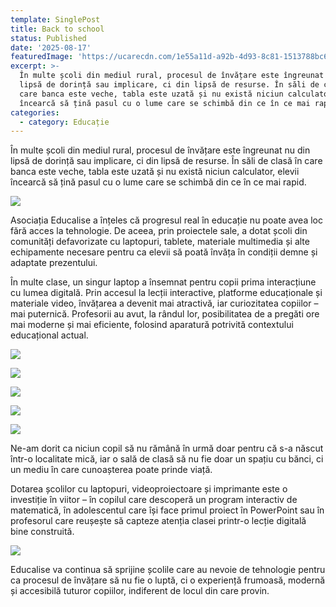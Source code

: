 ```yaml
---
template: SinglePost
title: Back to school
status: Published
date: '2025-08-17'
featuredImage: 'https://ucarecdn.com/1e55a11d-a92b-4d93-8c81-1513788bc605/'
excerpt: >-
  În multe școli din mediul rural, procesul de învățare este îngreunat nu din
  lipsă de dorință sau implicare, ci din lipsă de resurse. În săli de clasă în
  care banca este veche, tabla este uzată și nu există niciun calculator, elevii
  încearcă să țină pasul cu o lume care se schimbă din ce în ce mai rapid
categories:
  - category: Educație
---
```

În multe școli din mediul rural, procesul de învățare este îngreunat nu din lipsă de dorință sau implicare, ci din lipsă de resurse. În săli de clasă în care banca este veche, tabla este uzată și nu există niciun calculator, elevii încearcă să țină pasul cu o lume care se schimbă din ce în ce mai rapid.

![](https://ucarecdn.com/441b32e3-6a23-4e60-88ec-1ad067ca8d73/)



Asociația Educalise a înțeles că progresul real în educație nu poate avea loc fără acces la tehnologie. De aceea, prin proiectele sale, a dotat școli din comunități defavorizate cu laptopuri, tablete, materiale multimedia și alte echipamente necesare pentru ca elevii să poată învăța în condiții demne și adaptate prezentului.



În multe clase, un singur laptop a însemnat pentru copii prima interacțiune cu lumea digitală. Prin accesul la lecții interactive, platforme educaționale și materiale video, învățarea a devenit mai atractivă, iar curiozitatea copiilor – mai puternică. Profesorii au avut, la rândul lor, posibilitatea de a pregăti ore mai moderne și mai eficiente, folosind aparatură potrivită contextului educațional actual.

![](https://ucarecdn.com/3cb96111-f4af-4371-bf42-63934d0b032e/)

![](https://ucarecdn.com/aed0c2d7-120b-49e1-8419-e21c1d5cc9b3/)

![](https://ucarecdn.com/e0488257-aca0-4c42-8a19-0d7013cc0b16/)

![](https://ucarecdn.com/60b96f77-73a8-44e1-a5b7-470b73aee6de/)

![](https://ucarecdn.com/de7b6a5b-da42-4273-ba6d-1d7661961437/)

Ne-am dorit ca niciun copil să nu rămână în urmă doar pentru că s-a născut într-o localitate mică, iar o sală de clasă să nu fie doar un spațiu cu bănci, ci un mediu în care cunoașterea poate prinde viață.

Dotarea școlilor cu laptopuri, videoproiectoare și imprimante este o investiție în viitor – în copilul care descoperă un program interactiv de matematică, în adolescentul care își face primul proiect în PowerPoint sau în profesorul care reușește să capteze atenția clasei printr-o lecție digitală bine construită.

![](https://ucarecdn.com/0ab996a2-e531-470a-b934-a0ac430fb8ce/)

Educalise va continua să sprijine școlile care au nevoie de tehnologie pentru ca procesul de învățare să nu fie o luptă, ci o experiență frumoasă, modernă și accesibilă tuturor copiilor, indiferent de locul din care provin.

